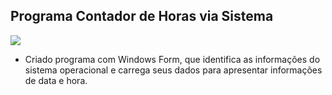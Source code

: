 ##                    **Programa Contador de Horas via Sistema**

![](img_readme\relógio.png)

- Criado programa com Windows Form, que identifica as informações do sistema operacional e carrega seus dados para apresentar informações de data e hora.  

